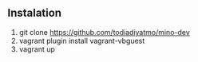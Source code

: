 ## Instalation

1. git clone https://github.com/todiadiyatmo/mino-dev
2. vagrant plugin install vagrant-vbguest
3. vagrant up